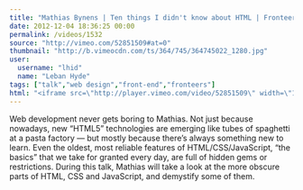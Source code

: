 ```yaml
---
title: "Mathias Bynens | Ten things I didn't know about HTML | Fronteers 2012"
date: 2012-12-04 18:36:25 00:00
permalink: /videos/1532
source: "http://vimeo.com/52851509#at=0"
thumbnail: "http://b.vimeocdn.com/ts/364/745/364745022_1280.jpg"
user:
  username: "lhid"
  name: "Leban Hyde"
tags: ["talk","web design","front-end","fronteers"]
html: "<iframe src=\"http://player.vimeo.com/video/52851509\" width=\"1280\" height=\"720\" frameborder=\"0\" webkitAllowFullScreen mozallowfullscreen allowFullScreen></iframe>"
---
```


Web development never gets boring to Mathias. Not just because nowadays, new “HTML5” technologies are emerging like tubes of spaghetti at a pasta factory — but mostly because there’s always something new to learn. Even the oldest, most reliable features of HTML/CSS/JavaScript, “the basics” that we take for granted every day, are full of hidden gems or restrictions. During this talk, Mathias will take a look at the more obscure parts of HTML, CSS and JavaScript, and demystify some of them.